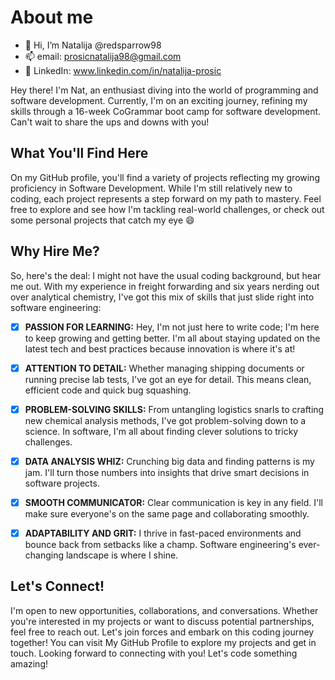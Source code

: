 # About me

- 👋 Hi, I’m Natalija @redsparrow98
- 📫 email: prosicnatalija98@gmail.com
- 🔗 LinkedIn: www.linkedin.com/in/natalija-prosic

Hey there! I'm Nat, an enthusiast diving into the world of programming and software development. Currently, I'm on an exciting journey, refining my skills through a 16-week CoGrammar boot camp for software development. Can't wait to share the ups and downs with you!

## What You'll Find Here

On my GitHub profile, you'll find a variety of projects reflecting my growing proficiency in Software Development. While I'm still relatively new to coding, each project represents a step forward on my path to mastery. Feel free to explore and see how I'm tackling real-world challenges, or check out some personal projects that catch my eye 😄

## Why Hire Me?

So, here's the deal: 
I might not have the usual coding background, but hear me out. With my experience in freight forwarding and six years nerding out over analytical chemistry, I've got this mix of skills that just slide right into software engineering:

- [x] __PASSION FOR LEARNING:__ Hey, I'm not just here to write code; I'm here to keep growing and getting better. I'm all about staying updated on the latest tech and best practices because innovation is where it's at!

- [x] __ATTENTION TO DETAIL:__ Whether managing shipping documents or running precise lab tests, I've got an eye for detail. This means clean, efficient code and quick bug squashing.

- [x] __PROBLEM-SOLVING SKILLS:__ From untangling logistics snarls to crafting new chemical analysis methods, I've got problem-solving down to a science. In software, I'm all about finding clever solutions to tricky challenges.

- [x] __DATA ANALYSIS WHIZ:__ Crunching big data and finding patterns is my jam. I'll turn those numbers into insights that drive smart decisions in software projects.

- [x] __SMOOTH COMMUNICATOR:__ Clear communication is key in any field. I'll make sure everyone's on the same page and collaborating smoothly.

- [x] __ADAPTABILITY AND GRIT:__ I thrive in fast-paced environments and bounce back from setbacks like a champ. Software engineering's ever-changing landscape is where I shine.

## Let's Connect!
I'm open to new opportunities, collaborations, and conversations.
Whether you're interested in my projects or want to discuss potential partnerships, feel free to reach out. Let's join forces and embark on this coding journey together!
You can visit My GitHub Profile to explore my projects and get in touch. Looking forward to connecting with you!
Let's code something amazing!
